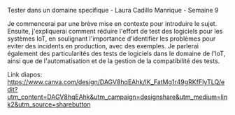 Tester dans un domaine specifique - Laura Cadillo Manrique - Semaine 9

Je commencerai par une brève mise en contexte pour introduire le sujet. Ensuite, j'expliquerai comment réduire l'effort de test des logiciels pour les systèmes IoT, en soulignant l'importance d'identifier les problèmes pour eviter des incidents en production, avec des exemples. Je parlerai également des particularités des tests de logiciels dans le domaine de l'IoT, ainsi que de l'automatisation et de la gestion de la compatibilité des tests. <br>


Link diapos: https://www.canva.com/design/DAGV8hqEAhk/IK_FatMg1r49gRKfFIyTLQ/edit?utm_content=DAGV8hqEAhk&utm_campaign=designshare&utm_medium=link2&utm_source=sharebutton 

